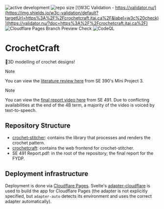 ![active development](https://img.shields.io/badge/active%20dev-yes-brightgreen.svg)
![repo size](https://img.shields.io/github/languages/code-size/jazz-sim/crochet-craft)
[![W3C Validation - https://validator.nu/](https://img.shields.io/w3c-validation/default?targetUrl=https%3A%2F%2Fcrochetcraft.jtai.ca%2F&label=w3c%20check)](https://validator.nu/?doc=https%3A%2F%2Fcrochetcraft.jtai.ca%2F)
![Cloudflare Pages Branch Preview Check](https://img.shields.io/github/check-runs/jazz-sim/crochet-craft/main?nameFilter=Cloudflare%20Pages&style=flat&logo=cloudflarepages&label=Cloudflare%20Pages%20Branch%20Preview%20Check)
![CodeQL](https://github.com/jazz-sim/crochet-craft/actions/workflows/github-code-scanning/codeql/badge.svg)

# CrochetCraft

🧶3D modelling of crochet designs!

> [!NOTE]
> You can view the [literature review here](https://drive.google.com/file/d/1i-xJP93g1HtWESavKybHgczw1jFTRnaT/view?usp=sharing) from SE 390's Mini Project 3.

> [!NOTE]
> You can view the [final report video here](https://drive.google.com/file/d/1MD9toIfjKfOauaXvyQwO2jPIVvGqYSwL/view) from SE 491. Due to conflicting availabilities at the end of the 4B term, a majority of the video is voiced by text-to-speech.

## Repository Structure

- [crochet-stitcher](crochet-stitcher): contains the library that processes and renders the crochet pattern.
- [crochetcraft](crochetcraft): contains the web frontend for crochet-stitcher.
- SE 491 Report.pdf: in the root of the repository; the final report for the FYDP.

## Deployment infrastructure

Deployment is done via [Cloudflare Pages](https://pages.cloudflare.com/). Svelte's [adapter-cloudflare](https://svelte.dev/docs/kit/adapter-cloudflare) is used to build the app for Cloudflare Pages (the adapter is not explicitly specified, but `adapter-auto` detects its environment and uses the correct adapter automatically).
